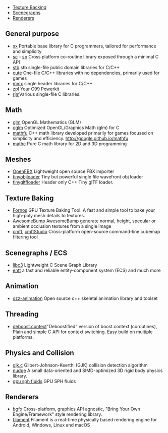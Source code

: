 * [Texture Backing](#texture-baking)
* [Scenegraphs](#scenegraphs-ecs)
* [Renderers](#renderers)

## General purpose

- [sx](https://github.com/septag/sx) Portable base library for C programmers, tailored for performance and simplicity
- [sc](https://github.com/rhoot/sc) - [sp](https://github.com/rhoot/sp) Cross platform co-routine library exposed through a minimal C API
- [stb](https://github.com/nothings/stb) stb single-file public domain libraries for C/C++
- [cute](https://github.com/RandyGaul/cute_headers) One-file C/C++ libraries with no dependencies, primarily used for games 
- [mmx](https://github.com/vurtun/mmx) single header libraries for C/C++ 
- [zpl](https://github.com/zpl-c/zpl) Your C99 Powerkit 
- [rjm](https://github.com/rmitton/rjm)Various single-file C libraries. 

## Math

- [glm](https://github.com/g-truc/glm) OpenGL Mathematics (GLM)
- [cglm](https://github.com/recp/cglm) Optimized OpenGL/Graphics Math (glm) for C
- [mathfu](https://github.com/google/mathfu) C++ math library developed primarily for games focused on simplicity and efficiency. http://google.github.io/mathfu
- [mathc](https://github.com/ferreiradaselva/mathc) Pure C math library for 2D and 3D programming

## Meshes
- [OpenFBX](https://github.com/nem0/OpenFBX) Lightweight open source FBX importer 
- [tinyobjloader](https://github.com/syoyo/tinyobjloader) Tiny but powerful single file wavefront obj loader 
- [tinygltfloader](https://github.com/syoyo/tinygltfloader) Header only C++ Tiny glTF loader. 

## Texture Baking

- [Fornos](https://github.com/caosdoar/Fornos) GPU Texture Baking Tool. A fast and simple tool to bake your high-poly mesh details to textures.
- [AwesomeBump](https://github.com/kmkolasinski/AwesomeBump) AwesomeBump generate normal, height, specular or ambient occlusion textures from a single image
- [cmft](https://github.com/dariomanesku/cmft), [cmftStudio](https://github.com/dariomanesku/cmftStudio) Cross-platform open-source command-line cubemap filtering tool

## Scenegraphs / ECS

- [libc3](https://github.com/buserror/libc3) Lightweight C Scene Graph Library
- [entt](https://github.com/skypjack/entt)  a fast and reliable entity-component system (ECS) and much more

## Animation

- [ozz-animation](https://github.com/guillaumeblanc/ozz-animation) Open source c++ skeletal animation library and toolset

## Threading

- [deboost.context](https://github.com/septag/deboost.context)"Deboostified" version of boost.context (coroutines), Plain and simple C API for context switching. Easy build on multiple platforms.

## Physics and Collision

- [gjk.c](https://github.com/kroitor/gjk.c) Gilbert-Johnson-Keerthi (GJK) collision detection algorithm
- [nudge](https://github.com/rasmusbarr/nudge) A small data-oriented and SIMD-optimized 3D rigid body physics library.
- [gpu sph fluids](https://github.com/erwincoumans/fluids_v3) GPU SPH fluids 

## Renderers

- [bgfx](https://github.com/bkaradzic/bgfx) Cross-platform, graphics API agnostic, "Bring Your Own Engine/Framework" style rendering library.
- [filament](https://github.com/google/filament) Filament is a real-time physically based rendering engine for Android, Windows, Linux and macOS
